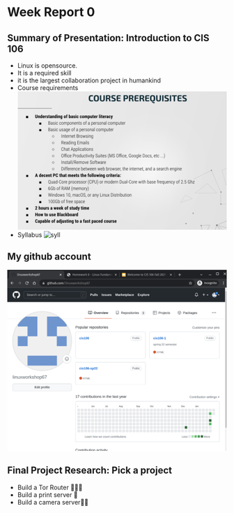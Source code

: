 # Week Report 0
## Summary of Presentation: Introduction to CIS 106
* Linux is opensource.
* It is a required skill
* it is the largest collaboration project in humankind
* Course requirements
![cr](courseRequirements.png)
* Syllabus
![syll](syllabus.png)


## My github account
![my github account](githubacc.png)

## Final Project Research: Pick a project
* Build a Tor Router 🌟🌟🌟
* Build a print server 🌟
* Build a camera server🌟🌟